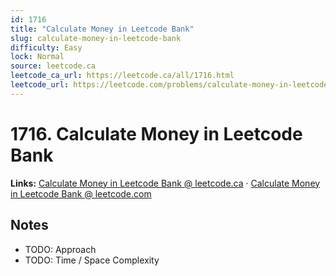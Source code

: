 ```yaml
--- 
id: 1716
title: "Calculate Money in Leetcode Bank"
slug: calculate-money-in-leetcode-bank
difficulty: Easy
lock: Normal
source: leetcode.ca
leetcode_ca_url: https://leetcode.ca/all/1716.html
leetcode_url: https://leetcode.com/problems/calculate-money-in-leetcode-bank/
---
```


# 1716. Calculate Money in Leetcode Bank

**Links:** [Calculate Money in Leetcode Bank @ leetcode.ca](https://leetcode.ca/all/1716.html) · [Calculate Money in Leetcode Bank @ leetcode.com](https://leetcode.com/problems/calculate-money-in-leetcode-bank/)

## Notes
- TODO: Approach
- TODO: Time / Space Complexity
